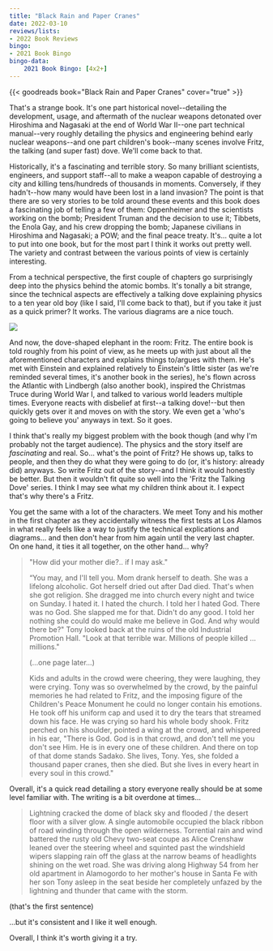 ```yaml
---
title: "Black Rain and Paper Cranes"
date: 2022-03-10
reviews/lists:
- 2022 Book Reviews
bingo:
- 2021 Book Bingo
bingo-data:
    2021 Book Bingo: [4x2+]
---
```

{{< goodreads book="Black Rain and Paper Cranes" cover="true" >}}

That's a strange book. It's one part historical novel--detailing the development, usage, and aftermath of the nuclear weapons detonated over Hiroshima and Nagasaki at the end of World War II--one part technical manual--very roughly detailing the physics and engineering behind early nuclear weapons--and one part children's book--many scenes involve Fritz, the talking (and super fast) dove. We'll come back to that. 

<!--more-->

Historically, it's a fascinating and terrible story. So many brilliant scientists, engineers, and support staff--all to make a weapon capable of destroying a city and killing tens/hundreds of thousands in moments. Conversely, if they hadn't--how many would have been lost in a land invasion? The point is that there are so very stories to be told around these events and this book does a fascinating job of telling a few of them: Oppenheimer and the scientists working on the bomb; President Truman and the decision to use it; Tibbets, the Enola Gay, and his crew dropping the bomb; Japanese civilians in Hiroshima and Nagasaki; a POW; and the final peace treaty. It's... quite a lot to put into one book, but for the most part I think it works out pretty well. The variety and contrast between the various points of view is certainly interesting. 

From a technical perspective, the first couple of chapters go surprisingly deep into the physics behind the atomic bombs. It's tonally a bit strange, since the technical aspects are effectively a talking dove explaining physics to a ten year old boy (like I said, I'll come back to that), but if you take it just as a quick primer? It works. The various diagrams are a nice touch. 

![](/embeds/books/attachments/black-rain-and-paper-cranes-057507.png)

And now, the dove-shaped elephant in the room: Fritz. The entire book is told roughly from his point of view, as he meets up with just about all the aforementioned characters and explains things to/argues with them. He's met with Einstein and explained relatively to Einstein's little sister (as we're reminded several times, it's another book in the series), he's flown across the Atlantic with Lindbergh (also another book), inspired the Christmas Truce during World War I, and talked to various world leaders multiple times. Everyone reacts with disbelief at first--a talking dove!--but then quickly gets over it and moves on with the story. We even get a 'who's going to believe you' anyways in text. So it goes. 

I think that's really my biggest problem with the book though (and why I'm probably not the target audience). The physics and the story itself are *fascinating* and real. So... what's the point of Fritz? He shows up, talks to people, and then they do what they were going to do (or, it's history: already did) anyways. So write Fritz out of the story--and I think it would honestly be better. But then it wouldn't fit quite so well into the 'Fritz the Talking Dove' series. I think I may see what my children think about it. I expect that's why there's a Fritz.

You get the same with a lot of the characters. We meet Tony and his mother in the first chapter as they accidentally witness the first tests at Los Alamos in what really feels like a way to justify the technical explications and diagrams... and then don't hear from him again until the very last chapter. On one hand, it ties it all together, on the other hand... why?

> "How did your mother die?.. if I may ask."  
> 
> “You may, and I'll tell you. Mom drank herself to death. She was a lifelong alcoholic. Got herself dried out after Dad died. That's when she got religion. She dragged me into church every night and twice on Sunday. I hated it. I hated the church. I told her I hated God. There was no God. She slapped me for that. Didn't do any good. I told her nothing she could do would make me believe in God. And why would there be?" Tony looked back at the ruins of the old Industrial Promotion Hall. "Look at that terrible war. Millions of people killed ... millions."  
>
> (...one page later...)
> 
> Kids and adults in the crowd were cheering, they were laughing, they were crying. Tony was so overwhelmed by the crowd, by the painful memories he had related to Fritz, and the imposing figure of the Children's Peace Monument he could no longer contain his emotions. He took off his uniform cap and used it to dry the tears that streamed down his face. He was crying so hard his whole body shook. Fritz perched on his shoulder, pointed a wing at the crowd, and whispered in his ear, "There is God. God is in that crowd, and don't tell me you don't see Him. He is in every one of these children. And there on top of that dome stands Sadako. She lives, Tony. Yes, she folded a thousand paper cranes, then she died. But she lives in every heart in every soul in this crowd."  

Overall, it's a quick read detailing a story everyone really should be at some level familiar with. The writing is a bit overdone at times...

> Lightning cracked the dome of black sky and flooded / the desert floor with a silver glow. A single automobile occupied the black ribbon of road winding through the open wilderness. Torrential rain and wind battered the rusty old Chevy two-seat coupe as Alice Crenshaw leaned over the steering wheel and squinted past the windshield wipers slapping rain off the glass at the narrow beams of headlights shining on the wet road. She was driving along Highway 54 from her old apartment in Alamogordo to her mother's house in Santa Fe with her son Tony asleep in the seat beside her completely unfazed by the lightning and thunder that came with the storm.  

(that's the first sentence)

...but it's consistent and I like it well enough. 

Overall, I think it's worth giving it a try. 
